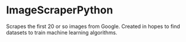 # ImageScraperPython
Scrapes the first 20 or so images from Google. Created in hopes to find datasets to train machine learning algorithms.
